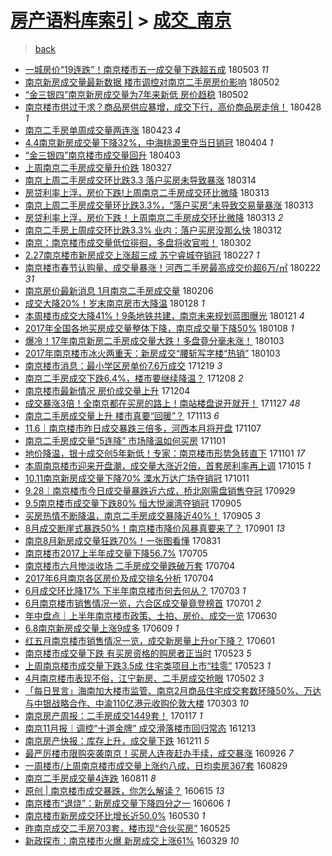 [房产语料库索引](../../README.md)  > [成交_南京](成交_南京.md)
====
> [back](../README.md)

- [一城房价“19连跌”！南京楼市五一成交量下跌超五成](http://jkwz.applinzi.com/ittc/7098832376249713680.html#%E4%B8%80%E5%9F%8E%E6%88%BF%E4%BB%B7%E2%80%9C19%E8%BF%9E%E8%B7%8C%E2%80%9D%EF%BC%81%E5%8D%97%E4%BA%AC%E6%A5%BC%E5%B8%82%E4%BA%94%E4%B8%80%E6%88%90%E4%BA%A4%E9%87%8F%E4%B8%8B%E8%B7%8C%E8%B6%85%E4%BA%94%E6%88%90) 180503 *11* 
- [南京新房成交量最新数据 楼市调控对南京二手房房价影响](http://jkwz.applinzi.com/ittc/7098562281594160135.html#%E5%8D%97%E4%BA%AC%E6%96%B0%E6%88%BF%E6%88%90%E4%BA%A4%E9%87%8F%E6%9C%80%E6%96%B0%E6%95%B0%E6%8D%AE+%E6%A5%BC%E5%B8%82%E8%B0%83%E6%8E%A7%E5%AF%B9%E5%8D%97%E4%BA%AC%E4%BA%8C%E6%89%8B%E6%88%BF%E6%88%BF%E4%BB%B7%E5%BD%B1%E5%93%8D) 180502  
- [“金三银四”南京新房成交量为7年来新低 房价趋稳](http://jkwz.applinzi.com/ittc/7098548351601738759.html#%E2%80%9C%E9%87%91%E4%B8%89%E9%93%B6%E5%9B%9B%E2%80%9D%E5%8D%97%E4%BA%AC%E6%96%B0%E6%88%BF%E6%88%90%E4%BA%A4%E9%87%8F%E4%B8%BA7%E5%B9%B4%E6%9D%A5%E6%96%B0%E4%BD%8E+%E6%88%BF%E4%BB%B7%E8%B6%8B%E7%A8%B3) 180502  
- [南京楼市供过于求？商品房供应暴增，成交下行，高价商品房走俏！](http://jkwz.applinzi.com/ittc/7096978340579902481.html#%E5%8D%97%E4%BA%AC%E6%A5%BC%E5%B8%82%E4%BE%9B%E8%BF%87%E4%BA%8E%E6%B1%82%EF%BC%9F%E5%95%86%E5%93%81%E6%88%BF%E4%BE%9B%E5%BA%94%E6%9A%B4%E5%A2%9E%EF%BC%8C%E6%88%90%E4%BA%A4%E4%B8%8B%E8%A1%8C%EF%BC%8C%E9%AB%98%E4%BB%B7%E5%95%86%E5%93%81%E6%88%BF%E8%B5%B0%E4%BF%8F%EF%BC%81) 180428 *1* 
- [南京二手房单周成交量两连涨](http://jkwz.applinzi.com/ittc/7095291968236291078.html#%E5%8D%97%E4%BA%AC%E4%BA%8C%E6%89%8B%E6%88%BF%E5%8D%95%E5%91%A8%E6%88%90%E4%BA%A4%E9%87%8F%E4%B8%A4%E8%BF%9E%E6%B6%A8) 180423 *4* 
- [4.4南京新房成交量下降32%，中海桃源里夺当日销冠](http://jkwz.applinzi.com/ittc/7088188836679255056.html#4.4%E5%8D%97%E4%BA%AC%E6%96%B0%E6%88%BF%E6%88%90%E4%BA%A4%E9%87%8F%E4%B8%8B%E9%99%8D32%25%EF%BC%8C%E4%B8%AD%E6%B5%B7%E6%A1%83%E6%BA%90%E9%87%8C%E5%A4%BA%E5%BD%93%E6%97%A5%E9%94%80%E5%86%A0) 180404 *1* 
- [“金三银四”南京楼市成交量回升](http://jkwz.applinzi.com/ittc/7087774220081955856.html#%E2%80%9C%E9%87%91%E4%B8%89%E9%93%B6%E5%9B%9B%E2%80%9D%E5%8D%97%E4%BA%AC%E6%A5%BC%E5%B8%82%E6%88%90%E4%BA%A4%E9%87%8F%E5%9B%9E%E5%8D%87) 180403  
- [上周南京二手房成交量升价跌](http://jkwz.applinzi.com/ittc/7085095381916713990.html#%E4%B8%8A%E5%91%A8%E5%8D%97%E4%BA%AC%E4%BA%8C%E6%89%8B%E6%88%BF%E6%88%90%E4%BA%A4%E9%87%8F%E5%8D%87%E4%BB%B7%E8%B7%8C) 180327  
- [南京上周二手房成交环比跌3.3 落户买房未导致暴涨](http://jkwz.applinzi.com/ittc/7080279810272396305.html#%E5%8D%97%E4%BA%AC%E4%B8%8A%E5%91%A8%E4%BA%8C%E6%89%8B%E6%88%BF%E6%88%90%E4%BA%A4%E7%8E%AF%E6%AF%94%E8%B7%8C3.3+%E8%90%BD%E6%88%B7%E4%B9%B0%E6%88%BF%E6%9C%AA%E5%AF%BC%E8%87%B4%E6%9A%B4%E6%B6%A8) 180314  
- [房贷利率上浮，房价下跌!上周南京二手房成交环比微降](http://jkwz.applinzi.com/ittc/7079959802791068682.html#%E6%88%BF%E8%B4%B7%E5%88%A9%E7%8E%87%E4%B8%8A%E6%B5%AE%EF%BC%8C%E6%88%BF%E4%BB%B7%E4%B8%8B%E8%B7%8C%21%E4%B8%8A%E5%91%A8%E5%8D%97%E4%BA%AC%E4%BA%8C%E6%89%8B%E6%88%BF%E6%88%90%E4%BA%A4%E7%8E%AF%E6%AF%94%E5%BE%AE%E9%99%8D) 180313  
- [南京上周二手房成交量环比跌3.3%，“落户买房”未导致交易量暴涨](http://jkwz.applinzi.com/ittc/7079959103629952017.html#%E5%8D%97%E4%BA%AC%E4%B8%8A%E5%91%A8%E4%BA%8C%E6%89%8B%E6%88%BF%E6%88%90%E4%BA%A4%E9%87%8F%E7%8E%AF%E6%AF%94%E8%B7%8C3.3%25%EF%BC%8C%E2%80%9C%E8%90%BD%E6%88%B7%E4%B9%B0%E6%88%BF%E2%80%9D%E6%9C%AA%E5%AF%BC%E8%87%B4%E4%BA%A4%E6%98%93%E9%87%8F%E6%9A%B4%E6%B6%A8) 180313  
- [房贷利率上浮，房价下跌！上周南京二手房成交环比微降](http://jkwz.applinzi.com/ittc/7079887818585539594.html#%E6%88%BF%E8%B4%B7%E5%88%A9%E7%8E%87%E4%B8%8A%E6%B5%AE%EF%BC%8C%E6%88%BF%E4%BB%B7%E4%B8%8B%E8%B7%8C%EF%BC%81%E4%B8%8A%E5%91%A8%E5%8D%97%E4%BA%AC%E4%BA%8C%E6%89%8B%E6%88%BF%E6%88%90%E4%BA%A4%E7%8E%AF%E6%AF%94%E5%BE%AE%E9%99%8D) 180313 *2* 
- [南京二手房上周成交环比跌3.3% 业内：落户买房没那么快](http://jkwz.applinzi.com/ittc/7079690722251113489.html#%E5%8D%97%E4%BA%AC%E4%BA%8C%E6%89%8B%E6%88%BF%E4%B8%8A%E5%91%A8%E6%88%90%E4%BA%A4%E7%8E%AF%E6%AF%94%E8%B7%8C3.3%25+%E4%B8%9A%E5%86%85%EF%BC%9A%E8%90%BD%E6%88%B7%E4%B9%B0%E6%88%BF%E6%B2%A1%E9%82%A3%E4%B9%88%E5%BF%AB) 180312  
- [南京：南京楼市成交量低位徘徊，多盘将收官啦！](http://jkwz.applinzi.com/ittc/7075905660833498122.html#%E5%8D%97%E4%BA%AC%EF%BC%9A%E5%8D%97%E4%BA%AC%E6%A5%BC%E5%B8%82%E6%88%90%E4%BA%A4%E9%87%8F%E4%BD%8E%E4%BD%8D%E5%BE%98%E5%BE%8A%EF%BC%8C%E5%A4%9A%E7%9B%98%E5%B0%86%E6%94%B6%E5%AE%98%E5%95%A6%EF%BC%81) 180302  
- [2.27南京楼市新房成交上涨超三成 苏宁睿城夺销冠](http://jkwz.applinzi.com/ittc/7074872112374613002.html#2.27%E5%8D%97%E4%BA%AC%E6%A5%BC%E5%B8%82%E6%96%B0%E6%88%BF%E6%88%90%E4%BA%A4%E4%B8%8A%E6%B6%A8%E8%B6%85%E4%B8%89%E6%88%90+%E8%8B%8F%E5%AE%81%E7%9D%BF%E5%9F%8E%E5%A4%BA%E9%94%80%E5%86%A0) 180227 *1* 
- [南京楼市春节认购量、成交量暴涨！河西二手房最高成交价超6万/㎡](http://jkwz.applinzi.com/ittc/7072930501868651531.html#%E5%8D%97%E4%BA%AC%E6%A5%BC%E5%B8%82%E6%98%A5%E8%8A%82%E8%AE%A4%E8%B4%AD%E9%87%8F%E3%80%81%E6%88%90%E4%BA%A4%E9%87%8F%E6%9A%B4%E6%B6%A8%EF%BC%81%E6%B2%B3%E8%A5%BF%E4%BA%8C%E6%89%8B%E6%88%BF%E6%9C%80%E9%AB%98%E6%88%90%E4%BA%A4%E4%BB%B7%E8%B6%856%E4%B8%87%2F%E3%8E%A1) 180222 *31* 
- [南京房价最新消息 1月南京二手房成交量](http://jkwz.applinzi.com/ittc/7066939062747661328.html#%E5%8D%97%E4%BA%AC%E6%88%BF%E4%BB%B7%E6%9C%80%E6%96%B0%E6%B6%88%E6%81%AF+1%E6%9C%88%E5%8D%97%E4%BA%AC%E4%BA%8C%E6%89%8B%E6%88%BF%E6%88%90%E4%BA%A4%E9%87%8F) 180206  
- [成交大降20%！岁末南京房市大降温](http://jkwz.applinzi.com/ittc/7063708169732097040.html#%E6%88%90%E4%BA%A4%E5%A4%A7%E9%99%8D20%25%EF%BC%81%E5%B2%81%E6%9C%AB%E5%8D%97%E4%BA%AC%E6%88%BF%E5%B8%82%E5%A4%A7%E9%99%8D%E6%B8%A9) 180128 *1* 
- [本周楼市成交大降41%！9条地铁共建，南京未来规划蓝图曝光](http://jkwz.applinzi.com/ittc/7061133521525933073.html#%E6%9C%AC%E5%91%A8%E6%A5%BC%E5%B8%82%E6%88%90%E4%BA%A4%E5%A4%A7%E9%99%8D41%25%EF%BC%819%E6%9D%A1%E5%9C%B0%E9%93%81%E5%85%B1%E5%BB%BA%EF%BC%8C%E5%8D%97%E4%BA%AC%E6%9C%AA%E6%9D%A5%E8%A7%84%E5%88%92%E8%93%9D%E5%9B%BE%E6%9B%9D%E5%85%89) 180121 *4* 
- [2017年全国各地买房成交量整体下降，南京成交量下降50%](http://jkwz.applinzi.com/ittc/7056163375011070986.html#2017%E5%B9%B4%E5%85%A8%E5%9B%BD%E5%90%84%E5%9C%B0%E4%B9%B0%E6%88%BF%E6%88%90%E4%BA%A4%E9%87%8F%E6%95%B4%E4%BD%93%E4%B8%8B%E9%99%8D%EF%BC%8C%E5%8D%97%E4%BA%AC%E6%88%90%E4%BA%A4%E9%87%8F%E4%B8%8B%E9%99%8D50%25) 180108 *1* 
- [爆冷！17年南京新房二手房成交量大跌！多盘竟分毫未涨！](http://jkwz.applinzi.com/ittc/7054380411990311953.html#%E7%88%86%E5%86%B7%EF%BC%8117%E5%B9%B4%E5%8D%97%E4%BA%AC%E6%96%B0%E6%88%BF%E4%BA%8C%E6%89%8B%E6%88%BF%E6%88%90%E4%BA%A4%E9%87%8F%E5%A4%A7%E8%B7%8C%EF%BC%81%E5%A4%9A%E7%9B%98%E7%AB%9F%E5%88%86%E6%AF%AB%E6%9C%AA%E6%B6%A8%EF%BC%81) 180103  
- [2017年南京楼市冰火两重天：新房成交“腰斩写字楼“热销”](http://jkwz.applinzi.com/ittc/7054285553405527051.html#2017%E5%B9%B4%E5%8D%97%E4%BA%AC%E6%A5%BC%E5%B8%82%E5%86%B0%E7%81%AB%E4%B8%A4%E9%87%8D%E5%A4%A9%EF%BC%9A%E6%96%B0%E6%88%BF%E6%88%90%E4%BA%A4%E2%80%9C%E8%85%B0%E6%96%A9%E5%86%99%E5%AD%97%E6%A5%BC%E2%80%9C%E7%83%AD%E9%94%80%E2%80%9D) 180103  
- [南京楼市消息：最小学区房单价7.6万成交](http://jkwz.applinzi.com/ittc/7048757259633427473.html#%E5%8D%97%E4%BA%AC%E6%A5%BC%E5%B8%82%E6%B6%88%E6%81%AF%EF%BC%9A%E6%9C%80%E5%B0%8F%E5%AD%A6%E5%8C%BA%E6%88%BF%E5%8D%95%E4%BB%B77.6%E4%B8%87%E6%88%90%E4%BA%A4) 171219 *3* 
- [南京二手房成交下跌6.4%，楼市要继续降温？](http://jkwz.applinzi.com/ittc/7044487148974113808.html#%E5%8D%97%E4%BA%AC%E4%BA%8C%E6%89%8B%E6%88%BF%E6%88%90%E4%BA%A4%E4%B8%8B%E8%B7%8C6.4%25%EF%BC%8C%E6%A5%BC%E5%B8%82%E8%A6%81%E7%BB%A7%E7%BB%AD%E9%99%8D%E6%B8%A9%EF%BC%9F) 171208 *2* 
- [南京楼市最新情况 房价成交量上升](http://jkwz.applinzi.com/ittc/7043225031675479056.html#%E5%8D%97%E4%BA%AC%E6%A5%BC%E5%B8%82%E6%9C%80%E6%96%B0%E6%83%85%E5%86%B5+%E6%88%BF%E4%BB%B7%E6%88%90%E4%BA%A4%E9%87%8F%E4%B8%8A%E5%8D%87) 171204  
- [成交暴涨3倍！全南京都在买房的路上！南站楼盘说开就开！](http://jkwz.applinzi.com/ittc/7040545465651692561.html#%E6%88%90%E4%BA%A4%E6%9A%B4%E6%B6%A83%E5%80%8D%EF%BC%81%E5%85%A8%E5%8D%97%E4%BA%AC%E9%83%BD%E5%9C%A8%E4%B9%B0%E6%88%BF%E7%9A%84%E8%B7%AF%E4%B8%8A%EF%BC%81%E5%8D%97%E7%AB%99%E6%A5%BC%E7%9B%98%E8%AF%B4%E5%BC%80%E5%B0%B1%E5%BC%80%EF%BC%81) 171127 *48* 
- [南京二手房成交量上升 楼市真要“回暖”？](http://jkwz.applinzi.com/ittc/7035452403078398992.html#%E5%8D%97%E4%BA%AC%E4%BA%8C%E6%89%8B%E6%88%BF%E6%88%90%E4%BA%A4%E9%87%8F%E4%B8%8A%E5%8D%87+%E6%A5%BC%E5%B8%82%E7%9C%9F%E8%A6%81%E2%80%9C%E5%9B%9E%E6%9A%96%E2%80%9D%EF%BC%9F) 171113 *6* 
- [11.6｜南京楼市昨日成交暴跌三倍多，河西本月将开盘](http://jkwz.applinzi.com/ittc/7033142107664024592.html#11.6%EF%BD%9C%E5%8D%97%E4%BA%AC%E6%A5%BC%E5%B8%82%E6%98%A8%E6%97%A5%E6%88%90%E4%BA%A4%E6%9A%B4%E8%B7%8C%E4%B8%89%E5%80%8D%E5%A4%9A%EF%BC%8C%E6%B2%B3%E8%A5%BF%E6%9C%AC%E6%9C%88%E5%B0%86%E5%BC%80%E7%9B%98) 171107  
- [南京二手房成交量“5连降” 市场降温如何买房](http://jkwz.applinzi.com/ittc/7031000288838812689.html#%E5%8D%97%E4%BA%AC%E4%BA%8C%E6%89%8B%E6%88%BF%E6%88%90%E4%BA%A4%E9%87%8F%E2%80%9C5%E8%BF%9E%E9%99%8D%E2%80%9D+%E5%B8%82%E5%9C%BA%E9%99%8D%E6%B8%A9%E5%A6%82%E4%BD%95%E4%B9%B0%E6%88%BF) 171101  
- [地价降温，银十成交创5年新低！专家：南京楼市形势急转直下](http://jkwz.applinzi.com/ittc/7030992514255946769.html#%E5%9C%B0%E4%BB%B7%E9%99%8D%E6%B8%A9%EF%BC%8C%E9%93%B6%E5%8D%81%E6%88%90%E4%BA%A4%E5%88%9B5%E5%B9%B4%E6%96%B0%E4%BD%8E%EF%BC%81%E4%B8%93%E5%AE%B6%EF%BC%9A%E5%8D%97%E4%BA%AC%E6%A5%BC%E5%B8%82%E5%BD%A2%E5%8A%BF%E6%80%A5%E8%BD%AC%E7%9B%B4%E4%B8%8B) 171101 *17* 
- [本周南京楼市迎来开盘潮，成交量大涨近2倍，首套房利率再上调](http://jkwz.applinzi.com/ittc/7024705313750647825.html#%E6%9C%AC%E5%91%A8%E5%8D%97%E4%BA%AC%E6%A5%BC%E5%B8%82%E8%BF%8E%E6%9D%A5%E5%BC%80%E7%9B%98%E6%BD%AE%EF%BC%8C%E6%88%90%E4%BA%A4%E9%87%8F%E5%A4%A7%E6%B6%A8%E8%BF%912%E5%80%8D%EF%BC%8C%E9%A6%96%E5%A5%97%E6%88%BF%E5%88%A9%E7%8E%87%E5%86%8D%E4%B8%8A%E8%B0%83) 171015 *1* 
- [10.11南京新房成交量下降70% 溧水万达广场夺销冠](http://jkwz.applinzi.com/ittc/7023247645559227408.html#10.11%E5%8D%97%E4%BA%AC%E6%96%B0%E6%88%BF%E6%88%90%E4%BA%A4%E9%87%8F%E4%B8%8B%E9%99%8D70%25+%E6%BA%A7%E6%B0%B4%E4%B8%87%E8%BE%BE%E5%B9%BF%E5%9C%BA%E5%A4%BA%E9%94%80%E5%86%A0) 171011  
- [9.28｜南京楼市今日成交量暴跌近六成，桥北刚需盘销售夺冠](http://jkwz.applinzi.com/ittc/7018743765181924368.html#9.28%EF%BD%9C%E5%8D%97%E4%BA%AC%E6%A5%BC%E5%B8%82%E4%BB%8A%E6%97%A5%E6%88%90%E4%BA%A4%E9%87%8F%E6%9A%B4%E8%B7%8C%E8%BF%91%E5%85%AD%E6%88%90%EF%BC%8C%E6%A1%A5%E5%8C%97%E5%88%9A%E9%9C%80%E7%9B%98%E9%94%80%E5%94%AE%E5%A4%BA%E5%86%A0) 170929  
- [9.5南京楼市成交量下跌80% 恒大悦澜湾夺销冠](http://jkwz.applinzi.com/ittc/7009945226356196368.html#9.5%E5%8D%97%E4%BA%AC%E6%A5%BC%E5%B8%82%E6%88%90%E4%BA%A4%E9%87%8F%E4%B8%8B%E8%B7%8C80%25+%E6%81%92%E5%A4%A7%E6%82%A6%E6%BE%9C%E6%B9%BE%E5%A4%BA%E9%94%80%E5%86%A0) 170905  
- [买房热情不断降温，南京二手房成交暴降近40%！](http://jkwz.applinzi.com/ittc/7009850436763517968.html#%E4%B9%B0%E6%88%BF%E7%83%AD%E6%83%85%E4%B8%8D%E6%96%AD%E9%99%8D%E6%B8%A9%EF%BC%8C%E5%8D%97%E4%BA%AC%E4%BA%8C%E6%89%8B%E6%88%BF%E6%88%90%E4%BA%A4%E6%9A%B4%E9%99%8D%E8%BF%9140%25%EF%BC%81) 170905 *3* 
- [8月成交断崖式暴跌50%！南京楼市降价风暴真要来了？](http://jkwz.applinzi.com/ittc/7008385969462707216.html#8%E6%9C%88%E6%88%90%E4%BA%A4%E6%96%AD%E5%B4%96%E5%BC%8F%E6%9A%B4%E8%B7%8C50%25%EF%BC%81%E5%8D%97%E4%BA%AC%E6%A5%BC%E5%B8%82%E9%99%8D%E4%BB%B7%E9%A3%8E%E6%9A%B4%E7%9C%9F%E8%A6%81%E6%9D%A5%E4%BA%86%EF%BC%9F) 170901 *13* 
- [南京8月新房成交量狂跌70%！一张图看懂](http://jkwz.applinzi.com/ittc/7008078000267199505.html#%E5%8D%97%E4%BA%AC8%E6%9C%88%E6%96%B0%E6%88%BF%E6%88%90%E4%BA%A4%E9%87%8F%E7%8B%82%E8%B7%8C70%25%EF%BC%81%E4%B8%80%E5%BC%A0%E5%9B%BE%E7%9C%8B%E6%87%82) 170831  
- [南京楼市2017上半年成交量下降56.7%](http://jkwz.applinzi.com/ittc/6986762009478431749.html#%E5%8D%97%E4%BA%AC%E6%A5%BC%E5%B8%822017%E4%B8%8A%E5%8D%8A%E5%B9%B4%E6%88%90%E4%BA%A4%E9%87%8F%E4%B8%8B%E9%99%8D56.7%25) 170705  
- [南京楼市六月惨淡收场 二手房成交量跌破万套](http://jkwz.applinzi.com/ittc/6986482132237943812.html#%E5%8D%97%E4%BA%AC%E6%A5%BC%E5%B8%82%E5%85%AD%E6%9C%88%E6%83%A8%E6%B7%A1%E6%94%B6%E5%9C%BA+%E4%BA%8C%E6%89%8B%E6%88%BF%E6%88%90%E4%BA%A4%E9%87%8F%E8%B7%8C%E7%A0%B4%E4%B8%87%E5%A5%97) 170704  
- [2017年6月南京各区房价及成交排名分析](http://jkwz.applinzi.com/ittc/6986454360815830020.html#2017%E5%B9%B46%E6%9C%88%E5%8D%97%E4%BA%AC%E5%90%84%E5%8C%BA%E6%88%BF%E4%BB%B7%E5%8F%8A%E6%88%90%E4%BA%A4%E6%8E%92%E5%90%8D%E5%88%86%E6%9E%90) 170704  
- [6月成交环比降17% 下半年南京楼市何去何从？](http://jkwz.applinzi.com/ittc/6986028909110772740.html#6%E6%9C%88%E6%88%90%E4%BA%A4%E7%8E%AF%E6%AF%94%E9%99%8D17%25+%E4%B8%8B%E5%8D%8A%E5%B9%B4%E5%8D%97%E4%BA%AC%E6%A5%BC%E5%B8%82%E4%BD%95%E5%8E%BB%E4%BD%95%E4%BB%8E%EF%BC%9F) 170703 *1* 
- [6月南京楼市销售情况一览，六合区成交量竟登榜首](http://jkwz.applinzi.com/ittc/6985381456111993861.html#6%E6%9C%88%E5%8D%97%E4%BA%AC%E6%A5%BC%E5%B8%82%E9%94%80%E5%94%AE%E6%83%85%E5%86%B5%E4%B8%80%E8%A7%88%EF%BC%8C%E5%85%AD%E5%90%88%E5%8C%BA%E6%88%90%E4%BA%A4%E9%87%8F%E7%AB%9F%E7%99%BB%E6%A6%9C%E9%A6%96) 170701 *2* 
- [年中盘点｜上半年南京楼市政策、土拍、房价、成交一览](http://jkwz.applinzi.com/ittc/6984974929773462532.html#%E5%B9%B4%E4%B8%AD%E7%9B%98%E7%82%B9%EF%BD%9C%E4%B8%8A%E5%8D%8A%E5%B9%B4%E5%8D%97%E4%BA%AC%E6%A5%BC%E5%B8%82%E6%94%BF%E7%AD%96%E3%80%81%E5%9C%9F%E6%8B%8D%E3%80%81%E6%88%BF%E4%BB%B7%E3%80%81%E6%88%90%E4%BA%A4%E4%B8%80%E8%A7%88) 170630  
- [6.8南京新房成交量上涨9成多](http://jkwz.applinzi.com/ittc/6977101773327041541.html#6.8%E5%8D%97%E4%BA%AC%E6%96%B0%E6%88%BF%E6%88%90%E4%BA%A4%E9%87%8F%E4%B8%8A%E6%B6%A89%E6%88%90%E5%A4%9A) 170609 *1* 
- [红五月南京楼市销售情况一览，成交新房量上升or下降？](http://jkwz.applinzi.com/ittc/6974219657689957380.html#%E7%BA%A2%E4%BA%94%E6%9C%88%E5%8D%97%E4%BA%AC%E6%A5%BC%E5%B8%82%E9%94%80%E5%94%AE%E6%83%85%E5%86%B5%E4%B8%80%E8%A7%88%EF%BC%8C%E6%88%90%E4%BA%A4%E6%96%B0%E6%88%BF%E9%87%8F%E4%B8%8A%E5%8D%87or%E4%B8%8B%E9%99%8D%EF%BC%9F) 170601  
- [南京楼市成交量下跌 有买房资格的购房者正当时](http://jkwz.applinzi.com/ittc/6970875076768433156.html#%E5%8D%97%E4%BA%AC%E6%A5%BC%E5%B8%82%E6%88%90%E4%BA%A4%E9%87%8F%E4%B8%8B%E8%B7%8C+%E6%9C%89%E4%B9%B0%E6%88%BF%E8%B5%84%E6%A0%BC%E7%9A%84%E8%B4%AD%E6%88%BF%E8%80%85%E6%AD%A3%E5%BD%93%E6%97%B6) 170523 *5* 
- [上周南京楼市成交量下跌3.5成 住宅类项目上市“挂零”](http://jkwz.applinzi.com/ittc/6970841820740191237.html#%E4%B8%8A%E5%91%A8%E5%8D%97%E4%BA%AC%E6%A5%BC%E5%B8%82%E6%88%90%E4%BA%A4%E9%87%8F%E4%B8%8B%E8%B7%8C3.5%E6%88%90+%E4%BD%8F%E5%AE%85%E7%B1%BB%E9%A1%B9%E7%9B%AE%E4%B8%8A%E5%B8%82%E2%80%9C%E6%8C%82%E9%9B%B6%E2%80%9D) 170523 *1* 
- [4月南京楼市表现不俗，江宁新房、二手房成交抢眼](http://jkwz.applinzi.com/ittc/6963112221910500356.html#4%E6%9C%88%E5%8D%97%E4%BA%AC%E6%A5%BC%E5%B8%82%E8%A1%A8%E7%8E%B0%E4%B8%8D%E4%BF%97%EF%BC%8C%E6%B1%9F%E5%AE%81%E6%96%B0%E6%88%BF%E3%80%81%E4%BA%8C%E6%89%8B%E6%88%BF%E6%88%90%E4%BA%A4%E6%8A%A2%E7%9C%BC) 170502 *3* 
- [「每日昱言」海南加大楼市监管、南京2月商品住宅成交套数环降50%、万达与中银战略合作、中渝110亿港元收购伦敦大楼](http://jkwz.applinzi.com/ittc/6940708262025626628.html#%E3%80%8C%E6%AF%8F%E6%97%A5%E6%98%B1%E8%A8%80%E3%80%8D%E6%B5%B7%E5%8D%97%E5%8A%A0%E5%A4%A7%E6%A5%BC%E5%B8%82%E7%9B%91%E7%AE%A1%E3%80%81%E5%8D%97%E4%BA%AC2%E6%9C%88%E5%95%86%E5%93%81%E4%BD%8F%E5%AE%85%E6%88%90%E4%BA%A4%E5%A5%97%E6%95%B0%E7%8E%AF%E9%99%8D50%25%E3%80%81%E4%B8%87%E8%BE%BE%E4%B8%8E%E4%B8%AD%E9%93%B6%E6%88%98%E7%95%A5%E5%90%88%E4%BD%9C%E3%80%81%E4%B8%AD%E6%B8%9D110%E4%BA%BF%E6%B8%AF%E5%85%83%E6%94%B6%E8%B4%AD%E4%BC%A6%E6%95%A6%E5%A4%A7%E6%A5%BC) 170303 *10* 
- [南京房产周报：二手房成交1449套！](http://jkwz.applinzi.com/ittc/6924167859856212996.html#%E5%8D%97%E4%BA%AC%E6%88%BF%E4%BA%A7%E5%91%A8%E6%8A%A5%EF%BC%9A%E4%BA%8C%E6%89%8B%E6%88%BF%E6%88%90%E4%BA%A41449%E5%A5%97%EF%BC%81) 170117 *1* 
- [南京11月报｜调控“十道金牌” 成交滑落楼市回归常态](http://jkwz.applinzi.com/ittc/6911056387659793412.html#%E5%8D%97%E4%BA%AC11%E6%9C%88%E6%8A%A5%EF%BD%9C%E8%B0%83%E6%8E%A7%E2%80%9C%E5%8D%81%E9%81%93%E9%87%91%E7%89%8C%E2%80%9D+%E6%88%90%E4%BA%A4%E6%BB%91%E8%90%BD%E6%A5%BC%E5%B8%82%E5%9B%9E%E5%BD%92%E5%B8%B8%E6%80%81) 161213  
- [南京房产快报：库存上升，成交量下跌](http://jkwz.applinzi.com/ittc/6910461519749186564.html#%E5%8D%97%E4%BA%AC%E6%88%BF%E4%BA%A7%E5%BF%AB%E6%8A%A5%EF%BC%9A%E5%BA%93%E5%AD%98%E4%B8%8A%E5%8D%87%EF%BC%8C%E6%88%90%E4%BA%A4%E9%87%8F%E4%B8%8B%E8%B7%8C) 161211 *5* 
- [最严厉楼市限购突袭南京！买房人连夜赶办手续，成交暴涨](http://jkwz.applinzi.com/ittc/6881950955951621124.html#%E6%9C%80%E4%B8%A5%E5%8E%89%E6%A5%BC%E5%B8%82%E9%99%90%E8%B4%AD%E7%AA%81%E8%A2%AD%E5%8D%97%E4%BA%AC%EF%BC%81%E4%B9%B0%E6%88%BF%E4%BA%BA%E8%BF%9E%E5%A4%9C%E8%B5%B6%E5%8A%9E%E6%89%8B%E7%BB%AD%EF%BC%8C%E6%88%90%E4%BA%A4%E6%9A%B4%E6%B6%A8) 160926 *7* 
- [一周楼市/上周南京楼市成交量上涨约八成，日均卖房367套](http://jkwz.applinzi.com/ittc/6871717093598299141.html#%E4%B8%80%E5%91%A8%E6%A5%BC%E5%B8%82%2F%E4%B8%8A%E5%91%A8%E5%8D%97%E4%BA%AC%E6%A5%BC%E5%B8%82%E6%88%90%E4%BA%A4%E9%87%8F%E4%B8%8A%E6%B6%A8%E7%BA%A6%E5%85%AB%E6%88%90%EF%BC%8C%E6%97%A5%E5%9D%87%E5%8D%96%E6%88%BF367%E5%A5%97) 160829  
- [南京二手房成交量4连跌](http://jkwz.applinzi.com/ittc/6865142357489615876.html#%E5%8D%97%E4%BA%AC%E4%BA%8C%E6%89%8B%E6%88%BF%E6%88%90%E4%BA%A4%E9%87%8F4%E8%BF%9E%E8%B7%8C) 160811 *8* 
- [原创 | 南京楼市成交暴跌，你怎么解读？](http://jkwz.applinzi.com/ittc/6843642186280993796.html#%E5%8E%9F%E5%88%9B+%7C+%E5%8D%97%E4%BA%AC%E6%A5%BC%E5%B8%82%E6%88%90%E4%BA%A4%E6%9A%B4%E8%B7%8C%EF%BC%8C%E4%BD%A0%E6%80%8E%E4%B9%88%E8%A7%A3%E8%AF%BB%EF%BC%9F) 160615 *13* 
- [南京楼市“退烧”：新房成交量下降四分之一](http://jkwz.applinzi.com/ittc/6840682630517097477.html#%E5%8D%97%E4%BA%AC%E6%A5%BC%E5%B8%82%E2%80%9C%E9%80%80%E7%83%A7%E2%80%9D%EF%BC%9A%E6%96%B0%E6%88%BF%E6%88%90%E4%BA%A4%E9%87%8F%E4%B8%8B%E9%99%8D%E5%9B%9B%E5%88%86%E4%B9%8B%E4%B8%80) 160606 *1* 
- [南京楼市新房成交环比增长近50.0%](http://jkwz.applinzi.com/ittc/6838083323565704196.html#%E5%8D%97%E4%BA%AC%E6%A5%BC%E5%B8%82%E6%96%B0%E6%88%BF%E6%88%90%E4%BA%A4%E7%8E%AF%E6%AF%94%E5%A2%9E%E9%95%BF%E8%BF%9150.0%25) 160530 *1* 
- [昨南京成交二手房703套，楼市现“合伙买房”](http://jkwz.applinzi.com/ittc/6836080749916455940.html#%E6%98%A8%E5%8D%97%E4%BA%AC%E6%88%90%E4%BA%A4%E4%BA%8C%E6%89%8B%E6%88%BF703%E5%A5%97%EF%BC%8C%E6%A5%BC%E5%B8%82%E7%8E%B0%E2%80%9C%E5%90%88%E4%BC%99%E4%B9%B0%E6%88%BF%E2%80%9D) 160525  
- [新政探市：南京楼市火爆 新房成交上涨61%](http://jkwz.applinzi.com/ittc/6814969588580090885.html#%E6%96%B0%E6%94%BF%E6%8E%A2%E5%B8%82%EF%BC%9A%E5%8D%97%E4%BA%AC%E6%A5%BC%E5%B8%82%E7%81%AB%E7%88%86+%E6%96%B0%E6%88%BF%E6%88%90%E4%BA%A4%E4%B8%8A%E6%B6%A861%25) 160329 *10* 
